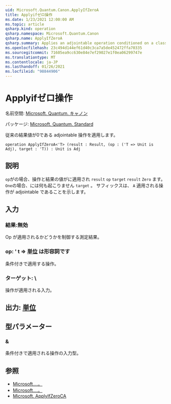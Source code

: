 ```yaml
---
uid: Microsoft.Quantum.Canon.ApplyIfZeroA
title: Applyifゼロ操作
ms.date: 1/23/2021 12:00:00 AM
ms.topic: article
qsharp.kind: operation
qsharp.namespace: Microsoft.Quantum.Canon
qsharp.name: ApplyIfZeroA
qsharp.summary: Applies an adjointable operation conditioned on a classical result value being zero.
ms.openlocfilehash: 23c494d144ef61d40c3ca7a5de452472ffa70335
ms.sourcegitcommit: 71605ea9cc630e84e7ef29027e1f0ea06299747e
ms.translationtype: MT
ms.contentlocale: ja-JP
ms.lasthandoff: 01/26/2021
ms.locfileid: "98844906"
---
```

# <a name="applyifzeroa-operation"></a>Applyifゼロ操作

名前空間: [Microsoft. Quantum. キャノン](xref:Microsoft.Quantum.Canon)

パッケージ: [Microsoft. Quantum. Standard](https://nuget.org/packages/Microsoft.Quantum.Standard)


従来の結果値が0である adjointable 操作を適用します。

```qsharp
operation ApplyIfZeroA<'T> (result : Result, (op : ('T => Unit is Adj), target : 'T)) : Unit is Adj
```


## <a name="description"></a>説明

`op`がの場合、操作と結果の値がに適用され `result` `op` `target` `result` `Zero` ます。 `One`の場合、には何も起こりません `target` 。
サフィックスは、 `A` 適用される操作が adjointable であることを示します。

## <a name="input"></a>入力

### <a name="result--__invalidresult__"></a>結果:__無効 <Result>__

Op が適用されるかどうかを制御する測定結果。


### <a name="op--t--unit--is-adj"></a>op: ' t => [単位](xref:microsoft.quantum.lang-ref.unit)  は形容詞です

条件付きで適用する操作。


### <a name="target--t"></a>ターゲット: \

操作が適用される入力。



## <a name="output--unit"></a>出力: [単位](xref:microsoft.quantum.lang-ref.unit)



## <a name="type-parameters"></a>型パラメーター

### <a name="t"></a>&

条件付きで適用される操作の入力型。

## <a name="see-also"></a>参照

- [Microsoft....。](xref:Microsoft.Quantum.Canon.ApplyIfZeroC)
- [Microsoft....。](xref:Microsoft.Quantum.Canon.ApplyIfZeroA)
- [Microsoft. ApplyIfZeroCA](xref:Microsoft.Quantum.Canon.ApplyIfZeroCA)